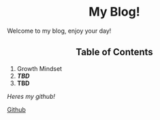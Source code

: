 # <h1 style="text-align: center;">My Blog!</h1>

Welcome to my blog, enjoy your day!

## <h2 style="text-align: center;   ">Table of Contents </h1>

1. Growth Mindset
2. ***TBD***
3. **TBD**

*Heres my github!*


[Github](https://github.com/Zakkery1)
